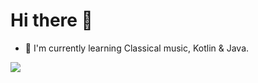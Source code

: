 # Hi there 👋
 - 🔭 I'm currently learning Classical music, Kotlin & Java.
 
![](https://github-readme-stats.vercel.app/api/top-langs/?username=juraj-hrivnak&amp;layout=compact&amp;theme=react)


<!--
**juraj-hrivnak/juraj-hrivnak** is a ✨ _special_ ✨ repository because its `README.md` (this file) appears on your GitHub profile.

Here are some ideas to get you started:

- 🔭 I’m currently working on ...
- 🌱 I’m currently learning ...
- 👯 I’m looking to collaborate on ...
- 🤔 I’m looking for help with ...
- 💬 Ask me about ...
- 📫 How to reach me: ...
- 😄 Pronouns: ...
- ⚡ Fun fact: ...
-->
